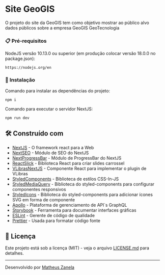 # Site GeoGIS

O projeto do site da GeoGIS tem como objetivo mostrar ao público alvo dados públicos sobre a empresa GeoGIS GeoTecnologia

### 📋 Pré-requisitos

NodeJS versão 10.13.0 ou superior (em produção colocar versão 18.0.0 no package.json):

```
https://nodejs.org/en
```

### 🔧 Instalação

Comando para instalar as dependências do projeto:

```
npm i
```

Comando para executar o servidor NextJS:

```
npm run dev
```

## 🛠️ Construído com

* [NextJS](https://nextjs.org) - O framework react para a Web
* [NextSEO](https://github.com/garmeeh/next-seo) - Módulo de SEO do NextJS
* [NextProgressBar](https://github.com/apal21/nextjs-progressbar) - Módulo de ProgressBar do NextJS
* [ReactSlick](https://react-slick.neostack.com) - Biblioteca React para criar slides carrossel
* [VLibrasNextJS](https://socket.dev/npm/package/vlibras-nextjs) - Componente React para implementar o plugin de VLibras
* [StyledComponents](https://styled-components.com) - Biblioteca de estilos CSS-In-JS
* [StyledMediaQuery](https://github.com/morajabi/styled-media-query) - Biblioteca do styled-components para configurar componentes responsivos
* [StyledIcons](https://styled-icons.dev) - Biblioteca do styled-components para adicionar ícones SVG em forma de componente
* [Apollo](https://www.apollographql.com) - Plataforma de gerenciamento de API`s GraphQL
* [Storybook](https://storybook.js.org) - Ferramenta para documentar interfaces gráficas
* [ESLint](https://eslint.org) - Gerente de código de qualidade
* [Prettier](https://prettier.io) - Usada para formatar código fonte

## 📄 Licença

Este projeto está sob a licença (MIT) - veja o arquivo [LICENSE.md](https://github.com/developerMatheusz/lp-geogis/blob/main/LICENSE.md) para detalhes.

---
Desenvolvido por [Matheus Zanela](https://github.com/developerMatheusz)